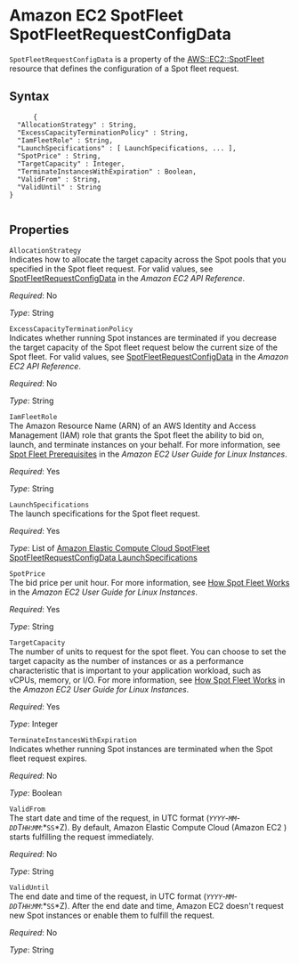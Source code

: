 Amazon EC2 SpotFleet SpotFleetRequestConfigData
===============================================

`SpotFleetRequestConfigData` is a property of the [AWS::EC2::SpotFleet](aws-resource-ec2-spotfleet.html "AWS::EC2::SpotFleet") resource that defines the configuration of a Spot fleet request.

Syntax
------

``` {.programlisting}
      {
  "AllocationStrategy" : String,
  "ExcessCapacityTerminationPolicy" : String,
  "IamFleetRole" : String,
  "LaunchSpecifications" : [ LaunchSpecifications, ... ],
  "SpotPrice" : String,
  "TargetCapacity" : Integer,
  "TerminateInstancesWithExpiration" : Boolean,
  "ValidFrom" : String,
  "ValidUntil" : String
}
    
```

Properties
----------

 `AllocationStrategy`   
Indicates how to allocate the target capacity across the Spot pools that you specified in the Spot fleet request. For valid values, see [SpotFleetRequestConfigData](http://docs.aws.amazon.com/AWSEC2/latest/APIReference/API_SpotFleetRequestConfigData.html) in the *Amazon EC2 API Reference*.

*Required*: No

*Type*: String

 `ExcessCapacityTerminationPolicy`   
Indicates whether running Spot instances are terminated if you decrease the target capacity of the Spot fleet request below the current size of the Spot fleet. For valid values, see [SpotFleetRequestConfigData](http://docs.aws.amazon.com/AWSEC2/latest/APIReference/API_SpotFleetRequestConfigData.html) in the *Amazon EC2 API Reference*.

*Required*: No

*Type*: String

 `IamFleetRole`   
The Amazon Resource Name (ARN) of an AWS Identity and Access Management (IAM) role that grants the Spot fleet the ability to bid on, launch, and terminate instances on your behalf. For more information, see [Spot Fleet Prerequisites](http://docs.aws.amazon.com/AWSEC2/latest/UserGuide/spot-fleet-requests.html#spot-fleet-prerequisites) in the *Amazon EC2 User Guide for Linux Instances*.

*Required*: Yes

*Type*: String

 `LaunchSpecifications`   
The launch specifications for the Spot fleet request.

*Required*: Yes

*Type*: List of [Amazon Elastic Compute Cloud SpotFleet SpotFleetRequestConfigData LaunchSpecifications](aws-properties-ec2-spotfleet-spotfleetrequestconfigdata-launchspecifications.html "Amazon Elastic Compute Cloud SpotFleet SpotFleetRequestConfigData LaunchSpecifications")

 `SpotPrice`   
The bid price per unit hour. For more information, see [How Spot Fleet Works](http://docs.aws.amazon.com/AWSEC2/latest/UserGuide/spot-fleet.html) in the *Amazon EC2 User Guide for Linux Instances*.

*Required*: Yes

*Type*: String

 `TargetCapacity`   
The number of units to request for the spot fleet. You can choose to set the target capacity as the number of instances or as a performance characteristic that is important to your application workload, such as vCPUs, memory, or I/O. For more information, see [How Spot Fleet Works](http://docs.aws.amazon.com/AWSEC2/latest/UserGuide/spot-fleet.html) in the *Amazon EC2 User Guide for Linux Instances*.

*Required*: Yes

*Type*: Integer

 `TerminateInstancesWithExpiration`   
Indicates whether running Spot instances are terminated when the Spot fleet request expires.

*Required*: No

*Type*: Boolean

 `ValidFrom`   
The start date and time of the request, in UTC format (*`YYYY`*-*`MM`*-*`DD`*T*`HH`*:*`MM`*:*`SS`*Z). By default, Amazon Elastic Compute Cloud (Amazon EC2 ) starts fulfilling the request immediately.

*Required*: No

*Type*: String

 `ValidUntil`   
The end date and time of the request, in UTC format (*`YYYY`*-*`MM`*-*`DD`*T*`HH`*:*`MM`*:*`SS`*Z). After the end date and time, Amazon EC2 doesn't request new Spot instances or enable them to fulfill the request.

*Required*: No

*Type*: String


